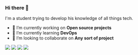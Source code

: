 ### Hi there 👋
I'm a student trying to develop his knowledge of all things tech.
- 🔭 I’m currently working on **Open source projects**
- 🌱 I’m currently learning **DevOps**
- 👯 I’m looking to collaborate on **Any sort of project**

![](https://img.shields.io/badge/editor-VSCODE-%230099ff)
![](https://img.shields.io/badge/language-python-green)
![](https://img.shields.io/badge/language%20-javascript-green)
![](https://img.shields.io/badge/language-typescript-blue)


<!--
**mstanciu552/mstanciu552** is a ✨ _special_ ✨ repository because its `README.md` (this file) appears on your GitHub profile.

Here are some ideas to get you started:

- 🔭 I’m currently working on ...
- 🌱 I’m currently learning ...
- 👯 I’m looking to collaborate on ...
- 🤔 I’m looking for help with ...
- 💬 Ask me about ...
- 📫 How to reach me: ...
- 😄 Pronouns: ...
- ⚡ Fun fact: ...
-->
